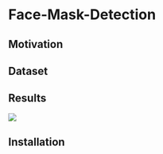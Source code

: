 # Face-Mask-Detection

## Motivation

## Dataset

## Results

![](mask-detection-demo.gif)

## Installation

